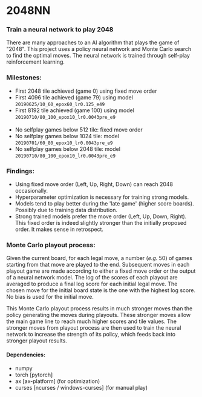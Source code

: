 # 2048NN
### Train a neural network to play 2048
There are many approaches to an AI algorithm that plays the game of "2048".
This project uses a policy neural network and Monte Carlo search to find the optimal moves.
The neural network is trained through self-play reinforcement learning.


### Milestones:
* First 2048 tile achieved (game 0) using fixed move order 
* First 4096 tile achieved (game 79) using model `20190625/10_60_epox60_lr0.125_e49`
* First 8192 tile achieved (game 100) using model `20190710/80_100_epox10_lr0.0043pre_e9`
<br><br>
* No selfplay games below 512 tile: fixed move order
* No selfplay games below 1024 tile: model `20190701/60_80_epox10_lr0.0043pre_e9`
* No selfplay games below 2048 tile: model `20190710/80_100_epox10_lr0.0043pre_e9`


### Findings:
* Using fixed move order (Left, Up, Right, Down) can reach 2048 occasionally.
* Hyperparameter optimization is necessary for training strong models.
* Models tend to play better during the 'late game' (higher score boards).
Possibly due to training data distribution.
* Strong trained models prefer the move order (Left, Up, Down, Right).
This fixed order is indeed slightly stronger than the initially proposed order.
It makes sense in retrospect.


### Monte Carlo playout process:
Given the current board, for each legal move, a number (*e.g.* 50) of games starting from that move are played to the end.
Subsequent moves in each playout game are made according to either a fixed move order or the output of a neural network model.
The log of the scores of each playout are averaged to produce a final log score for each initial legal move.
The chosen move for the initial board state is the one with the highest log score.
No bias is used for the initial move.

This Monte Carlo playout process results in much stronger moves than the policy generating the moves during playouts. 
These stronger moves allow the main game line to reach much higher scores and tile values.
The stronger moves from playout process are then used to train the neural network to increase the strength of its policy, which feeds back into stronger playout results.


#### Dependencies:
- numpy
- torch [pytorch]
- ax [ax-platform] (for optimization)
- curses [ncurses / windows-curses] (for manual play)
